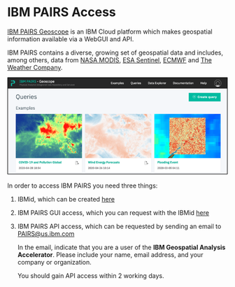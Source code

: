 # IBM PAIRS Access
[IBM PAIRS Geoscope](https://ibmpairs.mybluemix.net/) is an IBM Cloud platform which makes geospatial information available via a WebGUI and API.

IBM PAIRS contains a diverse, growing set of geospatial data and includes, among others, data from [NASA MODIS](https://terra.nasa.gov/about/terra-instruments/modis), [ESA Sentinel](https://sentinel.esa.int/web/sentinel/missions), [ECMWF](https://www.ecmwf.int/) and [The Weather Company](https://www.ibm.com/weather).

![IBM PAIRS Geoscope](/images/IBMPAIRS.png)

In order to access IBM PAIRS you need three things:

1. IBMid, which can be created [here](https://www.ibm.com/account/reg/us-en/signup?formid=urx-19776)
2. IBM PAIRS GUI access, which you can request with the IBMid [here](https://ibmpairs.mybluemix.net/)
3. IBM PAIRS API access, which can be requested by sending an email to <PAIRS@us.ibm.com>

    In the email, indicate that you are a user of the **IBM Geospatial Analysis Accelerator**. Please include your name, email address, and your company or organization.
    
    You should gain API access within 2 working days.